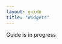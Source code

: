 ```yaml
---
layout: guide
title: "Widgets"
---
```


<div class="warning">
  <p>
    Guide is in progress
  </p>
</div>
